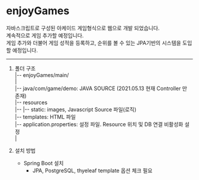 # enjoyGames

자바스크립트로 구성된 아케이드 게임형식으로 웹으로 개발 되었습니다.  
계속적으로 게임 추가할 예정입니다.  
게임 추가와 더불어 게임 성적을 등록하고, 순위를 볼 수 있는 JPA기반의 시스템을 도입할 예정입니다.  

-------------------------------------

1. 폴더 구조  
  |-- enjoyGames/main/  
    |  
    |-- java/com/game/demo: JAVA SOURCE (2021.05.13 현재 Controller 만 존재)  
    |-- resources  
    |--   |-- static: images, Javascript Source 파일(로직)  
    |-- templates: HTML 파일  
    |-- application.properties: 설정 파일. Resource 위치 및 DB 연결 비활성화 설정  
    |

2. 설치 방법
    - Spring Boot 설치
      - JPA, PostgreSQL, thyeleaf template 옵션 체크 필요

